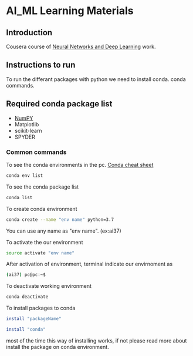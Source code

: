 # AI_ML Learning Materials


## Introduction

Cousera course of [Neural Networks and Deep Learning](https://www.coursera.org/learn/neural-networks-deep-learning) work.


## Instructions to run 

To run the differant packages with python we need to install conda.
conda commands.


## Required conda package list

* [NumPY](https://numpy.org/install/)
* Matplotlib
* scikit-learn
* SPYDER


### Common commands

To see the conda environments in the pc. [Conda cheat sheet](https://docs.conda.io/projects/conda/en/4.6.0/_downloads/52a95608c49671267e40c689e0bc00ca/conda-cheatsheet.pdf)

```bash
conda env list
```

To see the conda package list

```bash
conda list 
```

To create conda environment

```bash
conda create --name "env name" python=3.7
```

You can use any name as "env name". (ex:ai37)

To activate the our environment

```bash
source activate "env name" 
```

After activation of environment, terminal indicate our envirnoment as

```bash
(ai37) pc@pc:~$
```

To deactivate working environment

```bash
conda deactivate
```

To install packages to conda 

```bash
install "packageName"
```

```bash
install "conda"
```

most of the time this way of installing works, if not please read more about install the package on conda environment.


